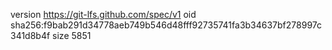 version https://git-lfs.github.com/spec/v1
oid sha256:f9bab291d34778aeb749b546d48fff92735741fa3b34637bf278997c341d8b4f
size 5851
